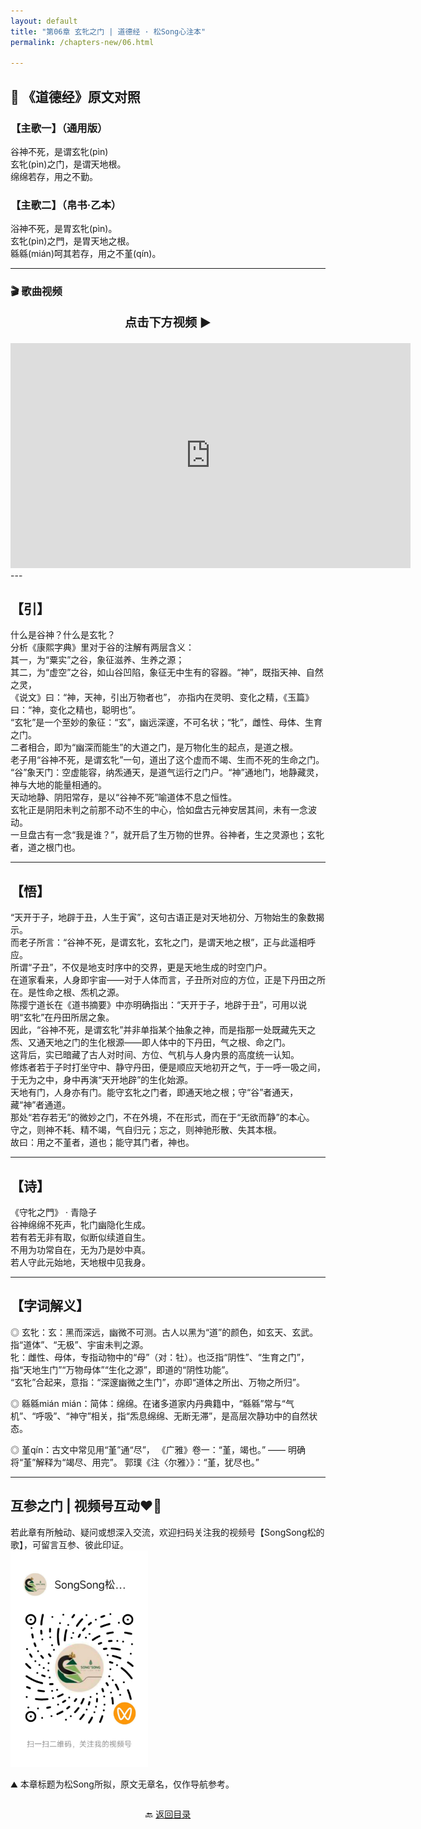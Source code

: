 ```yaml
---
layout: default
title: "第06章 玄牝之门 | 道德经 · 松Song心注本"
permalink: /chapters-new/06.html

---
```

##  📜 《道德经》原文对照

### 【主歌一】（通用版）
谷神不死，是谓玄牝(pìn)<br>
玄牝(pìn)之门，是谓天地根。<br>
绵绵若存，用之不勤。<br>

### 【主歌二】（帛书·乙本）
浴神不死，是胃玄牝(pìn)。<br>
玄牝(pìn)之門，是胃天地之根。<br>
緜緜(mián)呵其若存，用之不堇(qín)。<br>

---

### 🎬 歌曲视频
<p style="text-align:center; font-size:1.2rem; font-weight:bold;">
  点击下方视频 ▶️
</p>

<iframe
  src="https://streamable.com/e/xtmhmq"
  width="640"
  height="360"
  frameborder="0"
  allowfullscreen
  loading="lazy">
</iframe>
---

## 【引】

什么是谷神？什么是玄牝？<br>
分析《康熙字典》里对于谷的注解有两层含义：<br>
其一，为“粟实”之谷，象征滋养、生养之源；<br>
其二，为“虚空”之谷，如山谷凹陷，象征无中生有的容器。“神”，既指天神、自然之灵，<br>
《说文》曰：“神，天神，引出万物者也”， 亦指内在灵明、变化之精，《玉篇》曰：“神，变化之精也，聪明也”。<br>
“玄牝”是一个至妙的象征：“玄”，幽远深邃，不可名状；“牝”，雌性、母体、生育之门。<br>
二者相合，即为“幽深而能生”的大道之门，是万物化生的起点，是道之根。<br>
老子用“谷神不死，是谓玄牝”一句，道出了这个虚而不竭、生而不死的生命之门。
“谷”象天门：空虚能容，纳炁通天，是道气运行之门户。“神”通地门，地静藏灵，神与大地的能量相通的。<br>
天动地静、阴阳常存，是以“谷神不死”喻道体不息之恒性。<br>
玄牝正是阴阳未判之前那不动不生的中心，恰如盘古元神安居其间，未有一念波动。<br>
一旦盘古有一念“我是谁？”，就开启了生万物的世界。谷神者，生之灵源也；玄牝者，道之根门也。<br>

---

## 【悟】

“天开于子，地辟于丑，人生于寅”，这句古语正是对天地初分、万物始生的象数揭示。<br>
而老子所言：“谷神不死，是谓玄牝，玄牝之门，是谓天地之根”，正与此遥相呼应。<br>
所谓“子丑”，不仅是地支时序中的交界，更是天地生成的时空门户。<br>
在道家看来，人身即宇宙——对于人体而言，子丑所对应的方位，正是下丹田之所在。是性命之根、炁机之源。<br>
陈撄宁道长在《道书摘要》中亦明确指出：“天开于子，地辟于丑”，可用以说明“玄牝”在丹田所居之象。<br>
因此，“谷神不死，是谓玄牝”并非单指某个抽象之神，而是指那一处既藏先天之炁、又通天地之门的生化根源——即人体中的下丹田，气之根、命之门。<br>
这背后，实已暗藏了古人对时间、方位、气机与人身内景的高度统一认知。<br>
修炼者若于子时打坐守中、静守丹田，便是顺应天地初开之气，于一呼一吸之间，于无为之中，身中再演“天开地辟”的生化始源。<br>
天地有门，人身亦有门。能守玄牝之门者，即通天地之根；守“谷”者通天，藏“神”者通道。<br>
那处“若存若无”的微妙之门，不在外境，不在形式，而在于“无欲而静”的本心。<br>
守之，则神不耗、精不竭，气自归元；忘之，则神驰形散、失其本根。<br>
故曰：用之不堇者，道也；能守其门者，神也。<br>

---

## 【诗】

《守牝之門》 · 青隐子  
谷神绵绵不死声，牝门幽隐化生成。<br>
若有若无非有取，似断似续道自生。<br>
不用为功常自在，无为乃是妙中真。<br>
若人守此元始地，天地根中见我身。<br>

---

## 【字词解义】

◎  玄牝：玄：黑而深远，幽微不可测。古人以黑为“道”的颜色，如玄天、玄武。指“道体”、“无极”、宇宙未判之源。<br>
     牝：雌性、母体，专指动物中的“母”（对：牡）。也泛指“阴性”、“生育之门”， 指“天地生门”“万物母体”“生化之源”，即道的“阴性功能”。<br> 
     “玄牝”合起来，意指：“深邃幽微之生门”，亦即“道体之所出、万物之所归”。<br>

◎ 緜緜mián mián：简体：绵绵。在诸多道家内丹典籍中，“緜緜”常与“气机”、“呼吸”、“神守”相关，指“炁息绵绵、无断无滞”，是高层次静功中的自然状态。<br>

◎  堇qín：古文中常见用“堇”通“尽”， 《广雅》卷一：“堇，竭也。” —— 明确将“堇”解释为“竭尽、用完”。 郭璞《注〈尔雅〉》：“堇，犹尽也。”<br>

---

##  互参之门 | 视频号互动❤️🤝

若此章有所触动、疑问或想深入交流，欢迎扫码关注我的视频号【SongSong松的歌】，可留言互参、彼此印证。<br>
<img src="../img/qrcode_songsong.jpg" alt="扫码进入视频号" width="220">


⛰️ 本章标题为松Song所拟，原文无章名，仅作导航参考。<br>

<p style="text-align:center; margin-top:2em;">
  🔙 <a href="{{ '/' | relative_url }}#catalog">返回目录</a>
</p>

